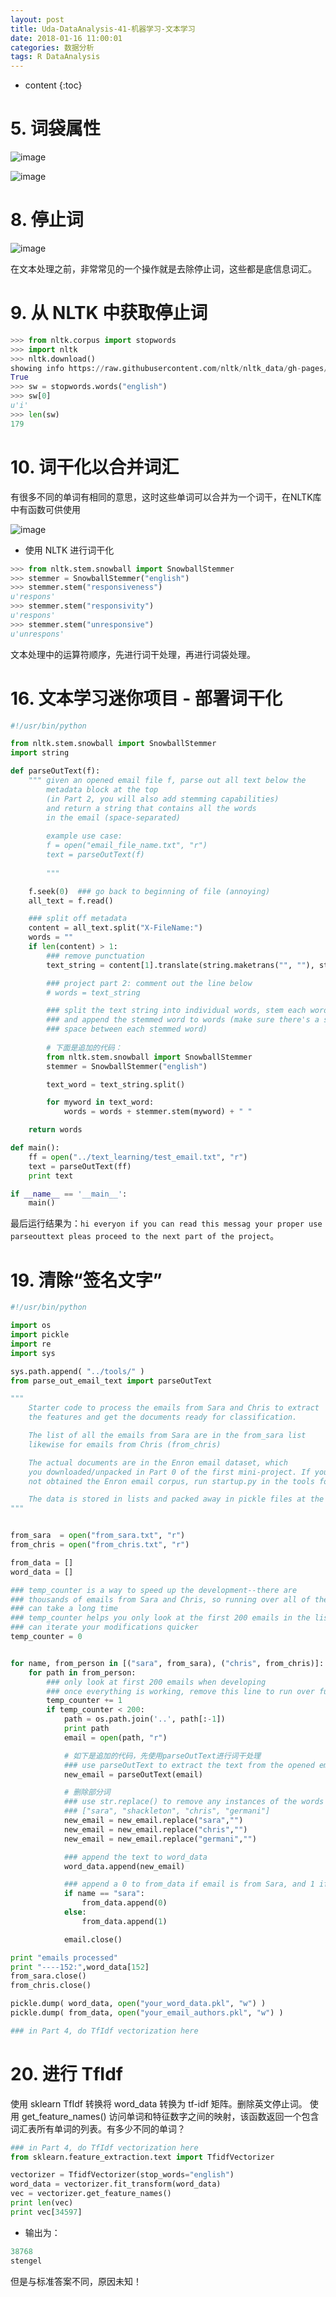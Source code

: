 ```yaml
---
layout: post
title: Uda-DataAnalysis-41-机器学习-文本学习
date: 2018-01-16 11:00:01
categories: 数据分析
tags: R DataAnalysis 
---
```

* content
{:toc}

# 5. 词袋属性

![image](https://user-images.githubusercontent.com/18595935/35776020-eb31dd08-09d7-11e8-804a-6a2ea853e4c1.png)

![image](https://user-images.githubusercontent.com/18595935/35776024-0cb60db4-09d8-11e8-98d4-ef50c354c368.png)

# 8. 停止词

![image](https://user-images.githubusercontent.com/18595935/35776853-42fc18dc-09e7-11e8-8ac5-aaf0a128ecbb.png)

在文本处理之前，非常常见的一个操作就是去除停止词，这些都是底信息词汇。

# 9. 从 NLTK 中获取停止词

```python
>>> from nltk.corpus import stopwords
>>> import nltk
>>> nltk.download()
showing info https://raw.githubusercontent.com/nltk/nltk_data/gh-pages/index.xml
True
>>> sw = stopwords.words("english")
>>> sw[0]
u'i'
>>> len(sw)
179
```

# 10. 词干化以合并词汇

有很多不同的单词有相同的意思，这时这些单词可以合并为一个词干，在NLTK库中有函数可供使用

![image](https://user-images.githubusercontent.com/18595935/35777009-cb4d187e-09e9-11e8-9237-9ada8650522e.png)

- 使用 NLTK 进行词干化

```python
>>> from nltk.stem.snowball import SnowballStemmer
>>> stemmer = SnowballStemmer("english")
>>> stemmer.stem("responsiveness")
u'respons'
>>> stemmer.stem("responsivity")
u'respons'
>>> stemmer.stem("unresponsive")
u'unrespons'
```

文本处理中的运算符顺序，先进行词干处理，再进行词袋处理。

# 16. 文本学习迷你项目 - 部署词干化


```python
#!/usr/bin/python

from nltk.stem.snowball import SnowballStemmer
import string

def parseOutText(f):
    """ given an opened email file f, parse out all text below the
        metadata block at the top
        (in Part 2, you will also add stemming capabilities)
        and return a string that contains all the words
        in the email (space-separated) 
        
        example use case:
        f = open("email_file_name.txt", "r")
        text = parseOutText(f)
        
        """

    f.seek(0)  ### go back to beginning of file (annoying)
    all_text = f.read()

    ### split off metadata
    content = all_text.split("X-FileName:")
    words = ""
    if len(content) > 1:
        ### remove punctuation
        text_string = content[1].translate(string.maketrans("", ""), string.punctuation)

        ### project part 2: comment out the line below
        # words = text_string

        ### split the text string into individual words, stem each word,
        ### and append the stemmed word to words (make sure there's a single
        ### space between each stemmed word)
        
        # 下面是追加的代码：
        from nltk.stem.snowball import SnowballStemmer
        stemmer = SnowballStemmer("english")

        text_word = text_string.split()

        for myword in text_word:
            words = words + stemmer.stem(myword) + " "

    return words

def main():
    ff = open("../text_learning/test_email.txt", "r")
    text = parseOutText(ff)
    print text

if __name__ == '__main__':
    main()
```

最后运行结果为：`hi everyon if you can read this messag your proper use parseouttext pleas proceed to the next part of the project`。


# 19. 清除“签名文字”

```python
#!/usr/bin/python

import os
import pickle
import re
import sys

sys.path.append( "../tools/" )
from parse_out_email_text import parseOutText

"""
    Starter code to process the emails from Sara and Chris to extract
    the features and get the documents ready for classification.

    The list of all the emails from Sara are in the from_sara list
    likewise for emails from Chris (from_chris)

    The actual documents are in the Enron email dataset, which
    you downloaded/unpacked in Part 0 of the first mini-project. If you have
    not obtained the Enron email corpus, run startup.py in the tools folder.

    The data is stored in lists and packed away in pickle files at the end.
"""


from_sara  = open("from_sara.txt", "r")
from_chris = open("from_chris.txt", "r")

from_data = []
word_data = []

### temp_counter is a way to speed up the development--there are
### thousands of emails from Sara and Chris, so running over all of them
### can take a long time
### temp_counter helps you only look at the first 200 emails in the list so you
### can iterate your modifications quicker
temp_counter = 0


for name, from_person in [("sara", from_sara), ("chris", from_chris)]:
    for path in from_person:
        ### only look at first 200 emails when developing
        ### once everything is working, remove this line to run over full dataset
        temp_counter += 1
        if temp_counter < 200:
            path = os.path.join('..', path[:-1])
            print path
            email = open(path, "r")

            # 如下是追加的代码，先使用parseOutText进行词干处理
            ### use parseOutText to extract the text from the opened email
            new_email = parseOutText(email)

            # 删除部分词
            ### use str.replace() to remove any instances of the words
            ### ["sara", "shackleton", "chris", "germani"]
            new_email = new_email.replace("sara","")
            new_email = new_email.replace("chris","")
            new_email = new_email.replace("germani","")

            ### append the text to word_data
            word_data.append(new_email)

            ### append a 0 to from_data if email is from Sara, and 1 if email is from Chris
            if name == "sara":
                from_data.append(0)
            else:
                from_data.append(1)

            email.close()

print "emails processed"
print "----152:",word_data[152]
from_sara.close()
from_chris.close()

pickle.dump( word_data, open("your_word_data.pkl", "w") )
pickle.dump( from_data, open("your_email_authors.pkl", "w") )

### in Part 4, do TfIdf vectorization here
```

# 20. 进行 TfIdf

使用 sklearn TfIdf 转换将 word_data 转换为 tf-idf 矩阵。删除英文停止词。
使用 get_feature_names() 访问单词和特征数字之间的映射，该函数返回一个包含词汇表所有单词的列表。有多少不同的单词？


```python
### in Part 4, do TfIdf vectorization here
from sklearn.feature_extraction.text import TfidfVectorizer

vectorizer = TfidfVectorizer(stop_words="english")
word_data = vectorizer.fit_transform(word_data)
vec = vectorizer.get_feature_names()
print len(vec)
print vec[34597]
```

- 输出为：

```python
38768
stengel
```

但是与标准答案不同，原因未知！